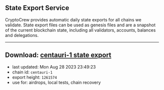 ## State Export Service
CryptoCrew provides automatic daily state exports for all chains we validate. State export files can be used as genesis files and are a snapshot of the current blockchain state, including all validators, accounts, balances and delegations.

---
**Download: [centauri-1 state export](https://dl.ccvalidators.com/SERVICE/composable/centauri-1_export_1261574.json)**
---

- last updated: Mon Aug 28 2023 23:49:23
- chain id: `centauri-1`
- export height: `1261574`
- use for: airdrops, local tests, chain recovery

